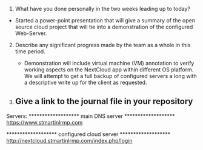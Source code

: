 1.	What have you done personally in the two weeks leading up to today?
-  Started a power-point presentation that will give a summary of the open source cloud project that will tie into a demonstration of the configured Web-Server.

2.  Describe any significant progress made by the team as a whole in this time period.
	- Demonstration will include virtual machine (VM) annotation to verify working aspects on the NextCloud app within different OS platform. We will attempt to get a full backup of configured servers a long with a descriptive write up for the client as requested.

3. Give a link to the journal file in your repository
	- 

Servers:
******************* main DNS server *******************
https://www.stmartinlrmp.com

******************* configured cloud server *******************
http://nextcloud.stmartinlrmp.com/index.php/login
